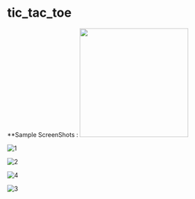 # tic_tac_toe

**Sample ScreenShots :
<img src = "https://user-images.githubusercontent.com/85361724/129473361-4e21d1b1-27d5-46fa-b3ba-ac54a7638f68.jpeg" width=250>

![1](https://user-images.githubusercontent.com/85361724/129473361-4e21d1b1-27d5-46fa-b3ba-ac54a7638f68.jpeg)
 
![2](https://user-images.githubusercontent.com/85361724/129473363-5c9503a6-04a2-4f46-8c56-a2e0603cf37b.jpeg)

![4](https://user-images.githubusercontent.com/85361724/129473365-da807b67-c705-4ce6-8c06-10b67120644e.jpeg)

![3](https://user-images.githubusercontent.com/85361724/129473364-8264ebb2-bd21-45c7-ade6-2afd95b20add.jpeg)


